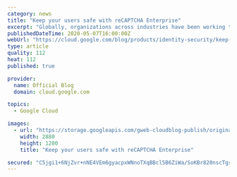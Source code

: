 ```yaml
---
category: news
title: "Keep your users safe with reCAPTCHA Enterprise"
excerpt: "Globally, organizations across industries have been working to expand their online footprint to continue doing business. Whether it’s to help more workers safely do their job from home, to help customers interact with them more efficiently, or other reasons, this sudden shift has put a strain on IT teams,"
publishedDateTime: 2020-05-07T16:00:00Z
webUrl: "https://cloud.google.com/blog/products/identity-security/keep-your-users-safe-with-recaptcha-enterprise/"
type: article
quality: 112
heat: 112
published: true

provider:
  name: Official Blog
  domain: cloud.google.com

topics:
  - Google Cloud

images:
  - url: "https://storage.googleapis.com/gweb-cloudblog-publish/original_images/reCAPTCHA.jpg"
    width: 2880
    height: 1200
    title: "Keep your users safe with reCAPTCHA Enterprise"

secured: "C5jgi1+6NjZvr+nNE4VEm6gyacpxWNnoTXqBBcl5B6ZiWa/SoKBr820nscTgsq6Sy9s+lV9AmLXv3FnukgoPWFFEFT9rBQ72X1vSeQv6dQcU9SqWNpBrZ8mx/eTLm/JPrEJeLR9v6Ppl9ARFnqH3LljtQyNh9DXdgXIflcthdReFgnUj6wyHjp49tS8nOeI//aufYYH7lvHQueQYEJkRGt8k02kfns3U1iR0xE4lvEv/vIgLq3Hm4PZE5XG4THAsjCjPmMlZTFP3H8TiVDUnKmUo4vp/zGhOzL4pGpd6hE/PtXiXTZf7nqNbszUbLtZP3NK7l7uIXzFQKdVbeJTWPw==;RaN7B7bLiQFHGS5po4q1hA=="
---
```



